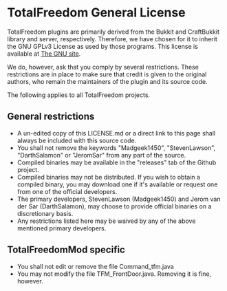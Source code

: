 # TotalFreedom General License #

TotalFreedom plugins are primarily derived from the Bukkit and CraftBukkit library and server, respectively. Therefore, we have chosen for it to inherit the GNU GPLv3 License as used by those programs. This license is available at [The GNU site](http://www.gnu.org/licenses/gpl-3.0.txt).

We do, however, ask that you comply by several restrictions. These restrictions are in place to make sure that credit is given to the original authors, who remain the maintainers of the plugin and its source code.

The following applies to all TotalFreedom projects.

## General restrictions
* A un-edited copy of this LICENSE.md or a direct link to this page shall always be included with this source code.
* You shall not remove the keywords "Madgeek1450", "StevenLawson", "DarthSalamon" or "JeromSar" from any part of the source.
* Compiled binaries may be available in the "releases" tab of the Github project.
* Compiled binaries may not be distributed. If you wish to obtain a compiled binary, you may download one if it's available or request one from one of the official developers.
* The primary developers, StevenLawson (Madgeek1450) and Jerom van der Sar (DarthSalamon), may choose to provide official binaries on a discretionary basis.
* Any restrictions listed here may be waived by any of the above mentioned primary developers.

## TotalFreedomMod specific
* You shall not edit or remove the file Command_tfm.java
* You may not modify the file TFM_FrontDoor.java. Removing it is fine, however.

